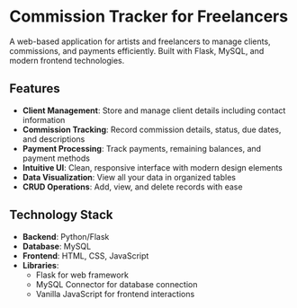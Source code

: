 # Commission Tracker for Freelancers

A web-based application for artists and freelancers to manage clients, commissions, and payments efficiently. Built with Flask, MySQL, and modern frontend technologies.

## Features

- **Client Management**: Store and manage client details including contact information
- **Commission Tracking**: Record commission details, status, due dates, and descriptions
- **Payment Processing**: Track payments, remaining balances, and payment methods
- **Intuitive UI**: Clean, responsive interface with modern design elements
- **Data Visualization**: View all your data in organized tables
- **CRUD Operations**: Add, view, and delete records with ease

## Technology Stack

- **Backend**: Python/Flask
- **Database**: MySQL
- **Frontend**: HTML, CSS, JavaScript
- **Libraries**: 
  - Flask for web framework
  - MySQL Connector for database connection
  - Vanilla JavaScript for frontend interactions
